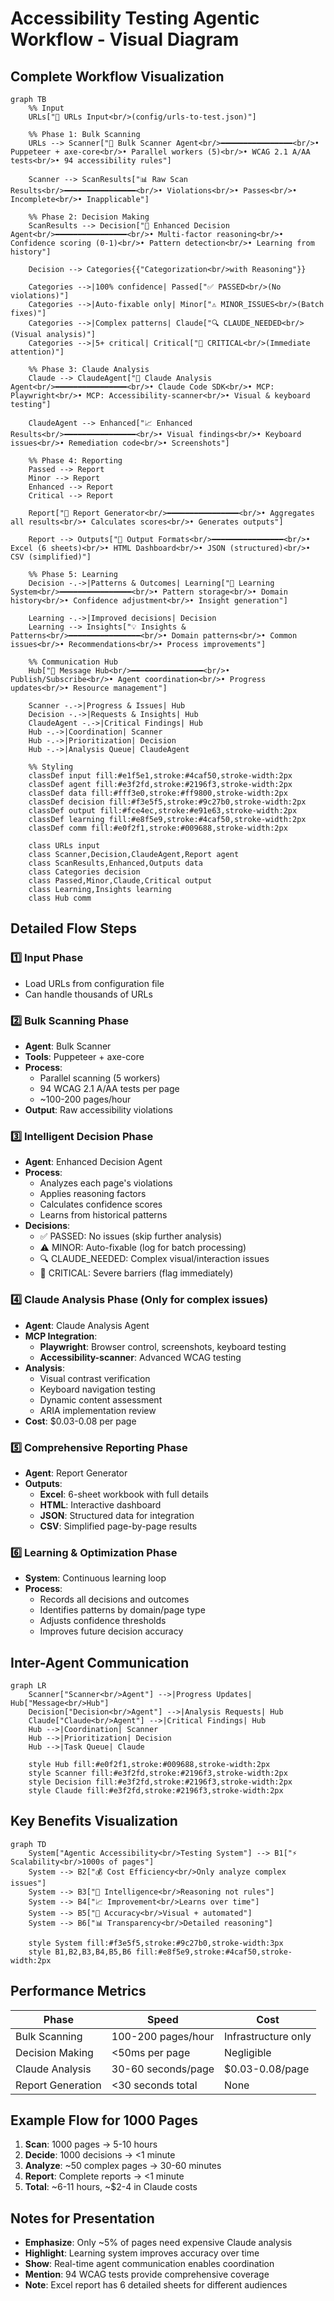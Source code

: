 # Accessibility Testing Agentic Workflow - Visual Diagram

## Complete Workflow Visualization

```mermaid
graph TB
    %% Input
    URLs["📄 URLs Input<br/>(config/urls-to-test.json)"]
    
    %% Phase 1: Bulk Scanning
    URLs --> Scanner["🤖 Bulk Scanner Agent<br/>━━━━━━━━━━━━━━━━<br/>• Puppeteer + axe-core<br/>• Parallel workers (5)<br/>• WCAG 2.1 A/AA tests<br/>• 94 accessibility rules"]
    
    Scanner --> ScanResults["📊 Raw Scan Results<br/>━━━━━━━━━━━━━━━━<br/>• Violations<br/>• Passes<br/>• Incomplete<br/>• Inapplicable"]
    
    %% Phase 2: Decision Making
    ScanResults --> Decision["🧠 Enhanced Decision Agent<br/>━━━━━━━━━━━━━━━━<br/>• Multi-factor reasoning<br/>• Confidence scoring (0-1)<br/>• Pattern detection<br/>• Learning from history"]
    
    Decision --> Categories{{"Categorization<br/>with Reasoning"}}
    
    Categories -->|100% confidence| Passed["✅ PASSED<br/>(No violations)"]
    Categories -->|Auto-fixable only| Minor["⚠️ MINOR_ISSUES<br/>(Batch fixes)"]
    Categories -->|Complex patterns| Claude["🔍 CLAUDE_NEEDED<br/>(Visual analysis)"]
    Categories -->|5+ critical| Critical["🚨 CRITICAL<br/>(Immediate attention)"]
    
    %% Phase 3: Claude Analysis
    Claude --> ClaudeAgent["🎯 Claude Analysis Agent<br/>━━━━━━━━━━━━━━━━<br/>• Claude Code SDK<br/>• MCP: Playwright<br/>• MCP: Accessibility-scanner<br/>• Visual & keyboard testing"]
    
    ClaudeAgent --> Enhanced["📈 Enhanced Results<br/>━━━━━━━━━━━━━━━━<br/>• Visual findings<br/>• Keyboard issues<br/>• Remediation code<br/>• Screenshots"]
    
    %% Phase 4: Reporting
    Passed --> Report
    Minor --> Report
    Enhanced --> Report
    Critical --> Report
    
    Report["📝 Report Generator<br/>━━━━━━━━━━━━━━━━<br/>• Aggregates all results<br/>• Calculates scores<br/>• Generates outputs"]
    
    Report --> Outputs["📁 Output Formats<br/>━━━━━━━━━━━━━━━━<br/>• Excel (6 sheets)<br/>• HTML Dashboard<br/>• JSON (structured)<br/>• CSV (simplified)"]
    
    %% Phase 5: Learning
    Decision -.->|Patterns & Outcomes| Learning["🔄 Learning System<br/>━━━━━━━━━━━━━━━━<br/>• Pattern storage<br/>• Domain history<br/>• Confidence adjustment<br/>• Insight generation"]
    
    Learning -.->|Improved decisions| Decision
    Learning --> Insights["💡 Insights & Patterns<br/>━━━━━━━━━━━━━━━━<br/>• Domain patterns<br/>• Common issues<br/>• Recommendations<br/>• Process improvements"]
    
    %% Communication Hub
    Hub["📡 Message Hub<br/>━━━━━━━━━━━━━━━━<br/>• Publish/Subscribe<br/>• Agent coordination<br/>• Progress updates<br/>• Resource management"]
    
    Scanner -.->|Progress & Issues| Hub
    Decision -.->|Requests & Insights| Hub
    ClaudeAgent -.->|Critical Findings| Hub
    Hub -.->|Coordination| Scanner
    Hub -.->|Prioritization| Decision
    Hub -.->|Analysis Queue| ClaudeAgent
    
    %% Styling
    classDef input fill:#e1f5e1,stroke:#4caf50,stroke-width:2px
    classDef agent fill:#e3f2fd,stroke:#2196f3,stroke-width:2px
    classDef data fill:#fff3e0,stroke:#ff9800,stroke-width:2px
    classDef decision fill:#f3e5f5,stroke:#9c27b0,stroke-width:2px
    classDef output fill:#fce4ec,stroke:#e91e63,stroke-width:2px
    classDef learning fill:#e8f5e9,stroke:#4caf50,stroke-width:2px
    classDef comm fill:#e0f2f1,stroke:#009688,stroke-width:2px
    
    class URLs input
    class Scanner,Decision,ClaudeAgent,Report agent
    class ScanResults,Enhanced,Outputs data
    class Categories decision
    class Passed,Minor,Claude,Critical output
    class Learning,Insights learning
    class Hub comm
```

## Detailed Flow Steps

### 1️⃣ **Input Phase**
- Load URLs from configuration file
- Can handle thousands of URLs

### 2️⃣ **Bulk Scanning Phase**
- **Agent**: Bulk Scanner
- **Tools**: Puppeteer + axe-core
- **Process**: 
  - Parallel scanning (5 workers)
  - 94 WCAG 2.1 A/AA tests per page
  - ~100-200 pages/hour
- **Output**: Raw accessibility violations

### 3️⃣ **Intelligent Decision Phase**
- **Agent**: Enhanced Decision Agent
- **Process**:
  - Analyzes each page's violations
  - Applies reasoning factors
  - Calculates confidence scores
  - Learns from historical patterns
- **Decisions**:
  - ✅ PASSED: No issues (skip further analysis)
  - ⚠️ MINOR: Auto-fixable (log for batch processing)
  - 🔍 CLAUDE_NEEDED: Complex visual/interaction issues
  - 🚨 CRITICAL: Severe barriers (flag immediately)

### 4️⃣ **Claude Analysis Phase** (Only for complex issues)
- **Agent**: Claude Analysis Agent
- **MCP Integration**:
  - **Playwright**: Browser control, screenshots, keyboard testing
  - **Accessibility-scanner**: Advanced WCAG testing
- **Analysis**:
  - Visual contrast verification
  - Keyboard navigation testing
  - Dynamic content assessment
  - ARIA implementation review
- **Cost**: $0.03-0.08 per page

### 5️⃣ **Comprehensive Reporting Phase**
- **Agent**: Report Generator
- **Outputs**:
  - **Excel**: 6-sheet workbook with full details
  - **HTML**: Interactive dashboard
  - **JSON**: Structured data for integration
  - **CSV**: Simplified page-by-page results

### 6️⃣ **Learning & Optimization Phase**
- **System**: Continuous learning loop
- **Process**:
  - Records all decisions and outcomes
  - Identifies patterns by domain/page type
  - Adjusts confidence thresholds
  - Improves future decision accuracy

## Inter-Agent Communication

```mermaid
graph LR
    Scanner["Scanner<br/>Agent"] -->|Progress Updates| Hub["Message<br/>Hub"]
    Decision["Decision<br/>Agent"] -->|Analysis Requests| Hub
    Claude["Claude<br/>Agent"] -->|Critical Findings| Hub
    Hub -->|Coordination| Scanner
    Hub -->|Prioritization| Decision
    Hub -->|Task Queue| Claude
    
    style Hub fill:#e0f2f1,stroke:#009688,stroke-width:2px
    style Scanner fill:#e3f2fd,stroke:#2196f3,stroke-width:2px
    style Decision fill:#e3f2fd,stroke:#2196f3,stroke-width:2px
    style Claude fill:#e3f2fd,stroke:#2196f3,stroke-width:2px
```

## Key Benefits Visualization

```mermaid
graph TD
    System["Agentic Accessibility<br/>Testing System"] --> B1["⚡ Scalability<br/>1000s of pages"]
    System --> B2["💰 Cost Efficiency<br/>Only analyze complex issues"]
    System --> B3["🧠 Intelligence<br/>Reasoning not rules"]
    System --> B4["📈 Improvement<br/>Learns over time"]
    System --> B5["🎯 Accuracy<br/>Visual + automated"]
    System --> B6["📊 Transparency<br/>Detailed reasoning"]
    
    style System fill:#f3e5f5,stroke:#9c27b0,stroke-width:3px
    style B1,B2,B3,B4,B5,B6 fill:#e8f5e9,stroke:#4caf50,stroke-width:2px
```

## Performance Metrics

| Phase | Speed | Cost |
|-------|-------|------|
| Bulk Scanning | 100-200 pages/hour | Infrastructure only |
| Decision Making | <50ms per page | Negligible |
| Claude Analysis | 30-60 seconds/page | $0.03-0.08/page |
| Report Generation | <30 seconds total | None |

## Example Flow for 1000 Pages

1. **Scan**: 1000 pages → 5-10 hours
2. **Decide**: 1000 decisions → <1 minute
3. **Analyze**: ~50 complex pages → 30-60 minutes
4. **Report**: Complete reports → <1 minute
5. **Total**: ~6-11 hours, ~$2-4 in Claude costs

## Notes for Presentation

- **Emphasize**: Only ~5% of pages need expensive Claude analysis
- **Highlight**: Learning system improves accuracy over time
- **Show**: Real-time agent communication enables coordination
- **Mention**: 94 WCAG tests provide comprehensive coverage
- **Note**: Excel report has 6 detailed sheets for different audiences